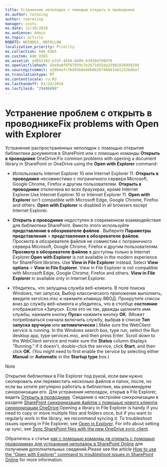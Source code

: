 ```yaml
---
title: Устранение неполадок с помощью открыть в проводнике
ms.author: toresing
author: tomresing
manager: scotv
ms.date: 12/10/2018
ms.audience: Admin
ms.topic: article
ROBOTS: NOINDEX, NOFOLLOW
localization_priority: Priority
ms.collection: Adm_O365
ms.custom: Adm_O365
ms.assetid: ed852342-e33f-4450-8400-63d30df09476
ms.openlocfilehash: 5be8a8f9f67939c7e2671855da259818269d9299
ms.sourcegitcommit: e2864efcfb493b6e46b662b746661a61232bdba7
ms.translationtype: MT
ms.contentlocale: ru-RU
ms.lasthandoff: 01/24/2019
ms.locfileid: "29486899"
---
```

# <a name="fix-problems-with-open-with-explorer"></a><span data-ttu-id="3f8ca-102">Устранение проблем с открыть в проводнике</span><span class="sxs-lookup"><span data-stu-id="3f8ca-102">Fix problems with Open with Explorer</span></span>

<span data-ttu-id="3f8ca-103">Устранение распространенных неполадок с помощью открытия библиотеки документов в SharePoint или с помощью команды **Открыть в проводнике** OneDrive:</span><span class="sxs-lookup"><span data-stu-id="3f8ca-103">Fix common problems with opening a document library in SharePoint or OneDrive using the **Open with Explorer** command:</span></span> 
  
- <span data-ttu-id="3f8ca-p101">Использовать Internet Explorer 10 или Internet Explorer 11. **Открыть в проводнике** несовместимо с пограничного сервера Microsoft, Google Chrome, Firefox и другим пользователям. **Открыть в проводнике** отключена во всех браузерах, кроме Internet Explorer.</span><span class="sxs-lookup"><span data-stu-id="3f8ca-p101">Use Internet Explorer 10 or Internet Explorer 11. **Open with Explorer** isn't compatible with Microsoft Edge, Google Chrome, Firefox and others. **Open with Explorer** is disabled in all browsers except Internet Explorer.</span></span> 
    
- <span data-ttu-id="3f8ca-p102">**Открыть в проводнике** недоступен в современном взаимодействия для библиотеки SharePoint. Вместо этого используйте **представление в обозревателе файлов** . Выберите **Параметры представления** \> **представления в обозревателе файлов**. Просмотр в обозревателе файлов не совместим с пограничного сервера Microsoft, Google Chrome, Firefox и другим пользователям. **Просмотр в обозревателе файлов** в доступны только в Internet Explorer.</span><span class="sxs-lookup"><span data-stu-id="3f8ca-p102">**Open with Explorer** is not available in the modern experience for SharePoint libraries. Use **View in File Explorer** instead. Select **View options** \> **View in File Explorer**. View in File Explorer is not compatible with Microsoft Edge, Google Chrome, Firefox and others. **View in File Explorer** in available only in Internet Explorer.</span></span> 
    
- <span data-ttu-id="3f8ca-p103">Убедитесь, что запущена служба веб-клиента. В поле поиска Windows, тип запуска, Выбор классического приложения выполнить, введите services.msc и нажмите клавишу ВВОД. Прокрутите список вниз до службу веб-клиента и убедитесь, что в столбце **состояние** отображается «Запуск». Если это не так, дважды щелкните имя службы, нажмите кнопку **Пуск**и нажмите кнопку **ОК**. (Может потребоваться сначала включить службу, выбрав в списке **Тип запуска** **вручную** или **автоматически** ).</span><span class="sxs-lookup"><span data-stu-id="3f8ca-p103">Make sure the WebClient service is running. In the Windows search box, type run, select the Run desktop app, type services.msc, and then press Enter. Scroll down to the WebClient service and make sure the **Status** column displays "Running." If it doesn't, double-click the service, click **Start**, and then click **OK**. (You might need to first enable the service by selecting either **Manual** or **Automatic** in the **Startup type** box.)</span></span> 
    
> [!NOTE]
> <span data-ttu-id="3f8ca-p104">Открытие библиотеки в File Explorer под рукой, если вам нужно скопировать или переместить несколько файлов и папок, после, но если вы хотите регулярно работать в библиотеке, мы рекомендуем синхронизации его. Для устранения неполадок, открыв в File Explorer, видеть [Открыть в проводнике](https://go.microsoft.com/fwlink/?linkid=871665). Сведения о настройке синхронизации в разделе [SharePoint синхронизации файлов с помощью нового клиента синхронизации OneDrive](https://go.microsoft.com/fwlink/?linkid=871666).</span><span class="sxs-lookup"><span data-stu-id="3f8ca-p104">Opening a library in File Explorer is handy if you need to copy or move multiple files and folders once, but if you want to regularly work in the library, we recommend syncing it. To troubleshoot issues opening in File Explorer, see [Open in Explorer](https://go.microsoft.com/fwlink/?linkid=871665). For info about setting up sync, see [Sync SharePoint files with the new OneDrive sync client](https://go.microsoft.com/fwlink/?linkid=871666).</span></span>
  
<span data-ttu-id="3f8ca-120">Обратитесь к статье [как с помощью команды «в открыть с помощью проводника» для устранения неполадок в SharePoint Online](https://support.office.com/en-us/article/How-to-use-the-Open-with-Explorer-command-to-troubleshoot-issues-in-SharePoint-Online-87155331-0c92-4224-a4c1-da5c21c4ade4) для получения дополнительных сведений.</span><span class="sxs-lookup"><span data-stu-id="3f8ca-120">Please see the article [How to use the "Open with Explorer" command to troubleshoot issues in SharePoint Online](https://support.office.com/en-us/article/How-to-use-the-Open-with-Explorer-command-to-troubleshoot-issues-in-SharePoint-Online-87155331-0c92-4224-a4c1-da5c21c4ade4) for more information.</span></span> 
  

